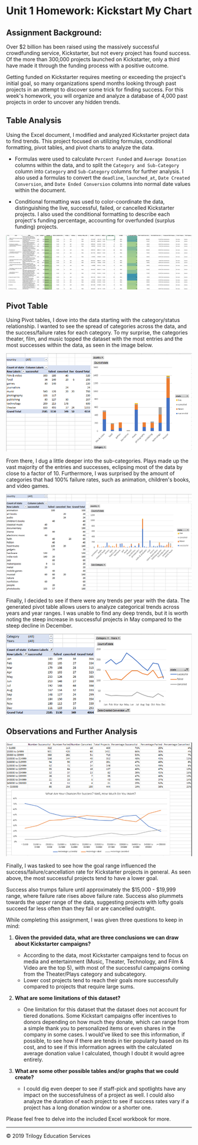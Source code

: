 # Unit 1 Homework: Kickstart My Chart

## Assignment Background:

Over $2 billion has been raised using the massively successful crowdfunding service, Kickstarter, but not every project has found success. Of the more than 300,000 projects launched on Kickstarter, only a third have made it through the funding process with a positive outcome.

Getting funded on Kickstarter requires meeting or exceeding the project's initial goal, so many organizations spend months looking through past projects in an attempt to discover some trick for finding success. For this week's homework, you will organize and analyze a database of 4,000 past projects in order to uncover any hidden trends.

## Table Analysis

Using the Excel document, I modified and analyzed Kickstarter project data to find trends. This project focused on utilizing formulas, conditional formatting, pivot tables, and pivot charts to analyze the data.

* Formulas were used to calculate `Percent Funded` and `Average Donation` columns within the data, and to split the `Category and Sub-Category` column into `Category` and `Sub-Category` columns for further analysis. I also used a formulas to convert the  `deadline`, `launched_at`, `Date Created Conversion`, and `Date Ended Conversion` columns into normal date values within the document.

* Conditional formatting was used to color-coordinate the data, distinguishing the live, successful, failed, or cancelled Kickstarter projects. I also used the conditional formatting to describe each project's funding percentage, accounting for overfunded (surplus funding) projects. 

![Kickstarter Table](Images/FullTable.PNG)

## Pivot Table

Using Pivot tables, I dove into the data starting with the category/status relationship. I wanted to see the spread of categories across the data, and the success/failure rates for each category. To my surprise, the categories theater, film, and music topped the dataset with the most entries and the most successes within the data, as seen in the image below.

![Category Stats](Images/CategoryStats.PNG)

From there, I dug a little deeper into the sub-categories. Plays made up the vast majority of the entries and successes, eclipsing most of the data by close to a factor of 10. Furthermore, I was surprised by the amount of categories that had 100% failure rates, such as animation, children's books, and video games.

![Subcategory Stats](Images/SubcategoryStats.PNG)

Finally, I decided to see if there were any trends per year with the data. The generated pivot table allows users to analyze categorical trends across years and year ranges. I was unable to find any deep trends, but it is worth noting the steep increase in successful projects in May compared to the steep decline in December. 

![Outcomes Based on Launch Date](Images/LaunchDateOutcomes.PNG)

## Observations and Further Analysis
![Goal Outcomes](Images/GoalOutcomes.PNG)

Finally, I was tasked to see how the goal range influenced the success/failure/cancellation rate for Kickstarter projects in general. As seen above, the most successful projects tend to have a lower goal.

Success also trumps failure until approximately the $15,000 - $19,999 range, where failure rate rises above failure rate. Success also plummets towards the upper range of the data, suggesting projects with lofty goals succeed far less often than they fail or are cancelled outright.

While completing this assignment, I was given three questions to keep in mind:

1. **Given the provided data, what are three conclusions we can draw about Kickstarter campaigns?**
   * According to the data, most Kickstarter campaigns tend to focus on media and entertainment (Music, Theater, Technology, and Film & Video are the top 5), with most of the successful campaigns coming from the Theater/Plays category and subcategory. 
   * Lower cost projects tend to reach their goals more successfully compared to projects that require large sums. 

2. **What are some limitations of this dataset?**
   * One limitation for this dataset that the dataset does not account for tiered donations. Some Kickstart campaigns offer incentives to donors depending on how much they donate, which can range from a simple thank you to personalized items or even shares in the company in some cases. I would’ve liked to see this information, if possible, to see how if there are tends in tier popularity based on its cost, and to see if this information agrees with the calculated average donation value I calculated, though I doubt it would agree entirely.

3. **What are some other possible tables and/or graphs that we could create?**
   * I could dig even deeper to see if staff-pick and spotlights have any impact on the successfulness of a project as well. I could also analyze the duration of each project to see if success rates vary if a project has a long donation window or a shorter one. 

Please feel free to delve into the included Excel workbook for more.

- - -

© 2019 Trilogy Education Services
